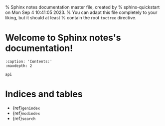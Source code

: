 % Sphinx notes documentation master file, created by
% sphinx-quickstart on Mon Sep  4 10:41:05 2023.
% You can adapt this file completely to your liking, but it should at least
% contain the root `toctree` directive.

# Welcome to Sphinx notes's documentation!

```{toctree}
:caption: 'Contents:'
:maxdepth: 2

api
```

# Indices and tables

- {ref}`genindex`
- {ref}`modindex`
- {ref}`search`
